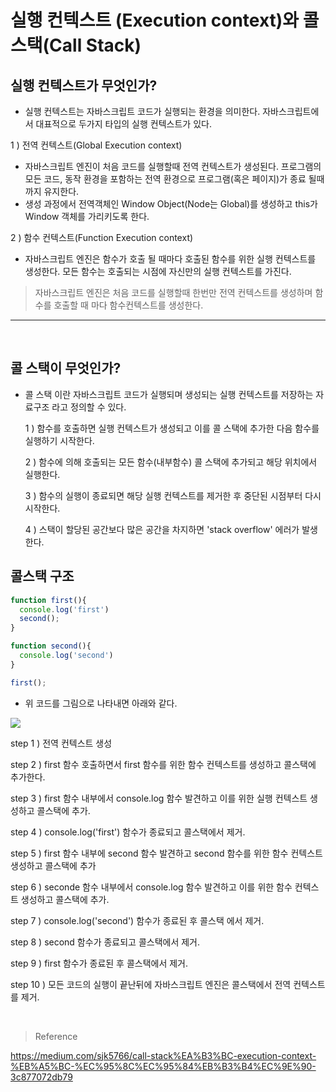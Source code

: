 # 실행 컨텍스트 (Execution context)와 콜 스택(Call Stack)

## 실행 컨텍스트가 무엇인가?
- 실행 컨텍스트는 자바스크립트 코드가 실행되는 환경을 의미한다. 자바스크립트에서 대표적으로 두가지 타입의 실행 컨텍스트가 있다.

1 ) 전역 컨텍스트(Global Execution context)

- 자바스크립트 엔진이 처음 코드를 실행할때 전역 컨텍스트가 생성된다. 프로그램의 모든 코드, 동작 환경을 포함하는 전역 환경으로 프로그램(혹은 페이지)가 종료 될때까지 유지한다.
- 생성 과정에서 전역객체인 Window Object(Node는 Global)를 생성하고 this가 Window 객체를 가리키도록 한다. 

2 ) 함수 컨텍스트(Function Execution context)

- 자바스크립트 엔진은 함수가 호출 될 때마다 호출된 함수를 위한 실행 컨텍스트를 생성한다. 모든 함수는 호출되는 시점에 자신만의 실행 컨텍스트를 가진다. 

> 자바스크립트 엔진은 처음 코드를 실행할때 한번만 전역 컨텍스트를 생성하며 함수를 호출할 때 마다 함수컨텍스트를 생성한다. 

---
<br>

## 콜 스택이 무엇인가?

- 콜 스택 이란 자바스크립트 코드가 실행되며 생성되는 실행 컨텍스트를 저장하는 자료구조 라고 정의할 수 있다.

  1 ) 함수를 호출하면 실행 컨텍스트가 생성되고 이를 콜 스택에 추가한 다음 함수를 실행하기 시작한다.

  2 ) 함수에 의해 호출되는 모든 함수(내부함수) 콜 스택에 추가되고 해당 위치에서 실행한다.

  3 ) 함수의 실행이 종료되면 해당 실행 컨텍스트를 제거한 후 중단된 시점부터 다시 시작한다.

  4 ) 스택이 할당된 공간보다 많은 공간을 차지하면 'stack overflow' 에러가 발생한다. 

 ## 콜스택 구조

 ```javascript
 function first(){
   console.log('first')
   second();
 }

 function second(){
   console.log('second')
 }

 first();
 ```

- 위 코드를 그림으로 나타내면 아래와 같다.

 ![](https://miro.medium.com/max/1400/1*ctt_X7TP0GyR4W9XKuwQWQ.png)


 step 1 ) 전역 컨텍스트 생성

 step 2 ) first 함수 호출하면서 first 함수를 위한 함수 컨텍스트를 생성하고 콜스택에 추가한다.

 step 3 ) first 함수 내부에서 console.log 함수 발견하고 이를 위한 실행 컨텍스트 생성하고 콜스택에 추가.

 step 4 ) console.log('first') 함수가 종료되고 콜스택에서 제거.

 step 5 ) first 함수 내부에 second 함수 발견하고 second 함수를 위한 함수 컨텍스트 생성하고 콜스택에 추가

 step 6 ) seconde 함수 내부에서 console.log 함수 발견하고 이를 위한 함수 컨텍스트 생성하고 콜스택에 추가.

 step 7 ) console.log('second') 함수가 종료된 후 콜스택 에서 제거.

 step 8 ) second 함수가 종료되고 콜스택에서 제거.

 step 9 ) first 함수가 종료된 후 콜스택에서 제거.

 step 10 ) 모든 코드의 실행이 끝난뒤에 자바스크립트 엔진은 콜스택에서 전역 컨텍스트를 제거.

<br>

 > Reference
 
 https://medium.com/sjk5766/call-stack%EA%B3%BC-execution-context-%EB%A5%BC-%EC%95%8C%EC%95%84%EB%B3%B4%EC%9E%90-3c877072db79

   